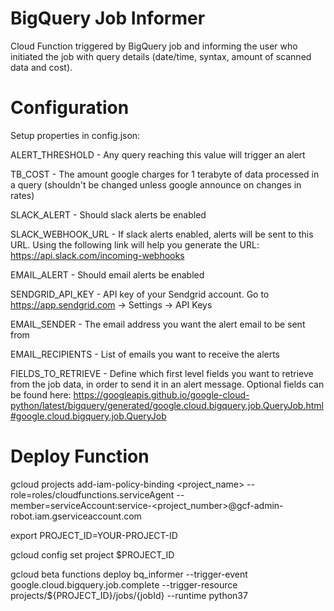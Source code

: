 # BigQuery Job Informer
Cloud Function triggered by BigQuery job and informing the user who initiated the job with query details (date/time, syntax, amount of scanned data and cost).

# Configuration

Setup properties in config.json:

ALERT_THRESHOLD - Any query reaching this value will trigger an alert

TB_COST - The amount google charges for 1 terabyte of data processed in a query (shouldn't be changed unless google announce on changes in rates)

SLACK_ALERT - Should slack alerts be enabled

SLACK_WEBHOOK_URL - If slack alerts enabled, alerts will be sent to this URL. Using the following link will help you generate the URL:
https://api.slack.com/incoming-webhooks

EMAIL_ALERT - Should email alerts be enabled

SENDGRID_API_KEY - API key of your Sendgrid account. Go to https://app.sendgrid.com -> Settings -> API Keys

EMAIL_SENDER - The email address you want the alert email to be sent from

EMAIL_RECIPIENTS - List of emails you want to receive the alerts
  
FIELDS_TO_RETRIEVE - Define which first level fields you want to retrieve from the job data, in order to send it in an alert message. 
Optional fields can be found here:  https://googleapis.github.io/google-cloud-python/latest/bigquery/generated/google.cloud.bigquery.job.QueryJob.html#google.cloud.bigquery.job.QueryJob 

# Deploy Function

gcloud projects add-iam-policy-binding <project_name> --role=roles/cloudfunctions.serviceAgent --member=serviceAccount:service-<project_number>@gcf-admin-robot.iam.gserviceaccount.com

export PROJECT_ID=YOUR-PROJECT-ID

gcloud config set project $PROJECT_ID

gcloud beta functions deploy bq_informer --trigger-event google.cloud.bigquery.job.complete --trigger-resource projects/${PROJECT_ID}/jobs/{jobId} --runtime python37